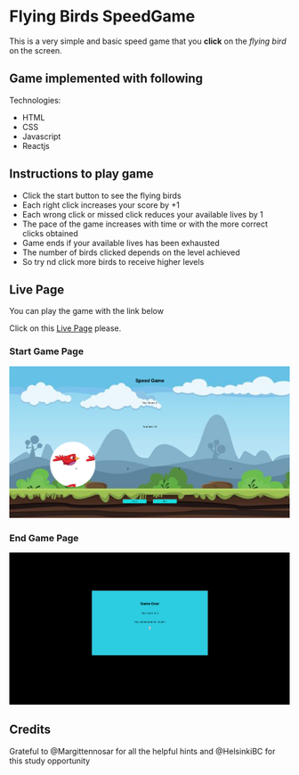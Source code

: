 # Flying Birds SpeedGame


This is a very simple and basic speed game that you **click** on the *flying bird* on the screen. 

## Game implemented with following

Technologies:

- HTML
- CSS
- Javascript
- Reactjs

## Instructions to play game 

- Click the start button to see the flying birds
- Each right click increases your score by +1
- Each wrong click or missed click reduces your available lives by 1
- The pace of the game increases with time or with the more correct clicks obtained
- Game ends if your available lives has been exhausted
- The number of birds clicked depends on the level achieved
- So try nd click more birds to receive higher levels

## Live Page

You can play the game with the link below

Click on this [Live Page](https://lambent-monstera-c0d9f2.netlify.app/ "Link to Speed Game") please.


### Start Game Page

![Start Game page](/src/assets/images/game.png "Start Game Page")

### End Game Page

![End Game Page](/src/assets/images/modal.png "End Game Page")



## Credits

Grateful to @Margittennosar for all the helpful hints and @HelsinkiBC for this study opportunity


